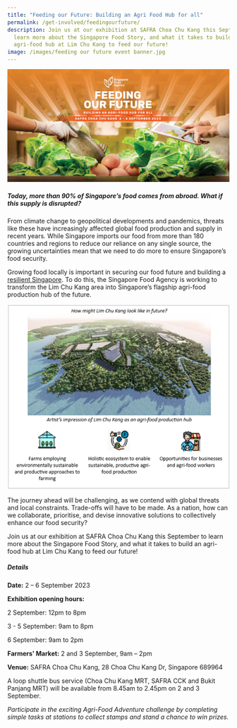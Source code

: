```yaml
---
title: "Feeding our Future: Building an Agri Food Hub for all"
permalink: /get-involved/feedingourfuture/
description: Join us at our exhibition at SAFRA Choa Chu Kang this September to
  learn more about the Singapore Food Story, and what it takes to build an
  agri-food hub at Lim Chu Kang to feed our future!
image: /images/feeding our future event banner.jpg
---
```

![Feeding our Future: Building an Agri-Food Hub for all](/images/feeding%20our%20future%20banner%202.jpg)
##### Today, more than 90% of Singapore’s food comes from abroad. What if this supply is disrupted? 

From climate change to geopolitical developments and pandemics, threats like these have increasingly affected global food production and supply in recent years. While Singapore imports our food from more than 180 countries and regions to reduce our reliance on any single source, the growing uncertainties mean that we need to do more to ensure Singapore’s food security. 

Growing food locally is important in securing our food future and building a [resilient Singapore](https://www.greenplan.gov.sg/). To do this, the Singapore Food Agency is working to transform the Lim Chu Kang area into Singapore’s flagship agri-food production hub of the future.

![An artist's impression of the future Lim Chu Kang](/images/how%20might%20lck%20look%20like%20in%20future.png)

The journey ahead will be challenging, as we contend with global threats and local constraints. Trade-offs will have to be made. As a nation, how can we collaborate, prioritise, and devise innovative solutions to collectively enhance our food security? 

Join us at our exhibition at SAFRA Choa Chu Kang this September to learn more about the Singapore Food Story, and what it takes to build an agri-food hub at Lim Chu Kang to feed our future! 

##### Details
**Date:** 2 – 6 September 2023

**Exhibition opening hours:**

2 September: 12pm to 8pm

3 - 5 September: 9am to 8pm

6 September: 9am to 2pm  

**Farmers' Market:** 
2 and 3 September, 9am – 2pm

**Venue:**
SAFRA Choa Chu Kang, 28 Choa Chu Kang Dr, Singapore 689964

A loop shuttle bus service (Choa Chu Kang MRT, SAFRA CCK and Bukit Panjang MRT) will be available from 8.45am to 2.45pm on 2 and 3 September.

*Participate in the exciting Agri-Food Adventure challenge by completing simple tasks at stations to collect stamps and stand a chance to win prizes.*